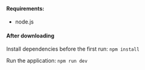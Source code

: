 #### Requirements:
- node.js

#### After downloading

Install dependencies before the first run:
``npm install`` 

Run the application:
``npm run dev``

